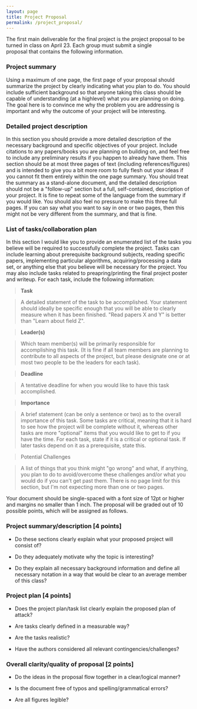 ```yaml
---  
layout: page  
title: Project Proposal
permalink: /project_proposal/  
---  
```


The first main deliverable for the final project is the project proposal to be turned in class on April 23. Each group must submit a single  
proposal that contains the following information.  
  
### Project summary  
  
Using a maximum of one page, the first page of your proposal should summarize the project by clearly indicating what you plan to do. You should include sufficient background so that anyone taking this class should be capable of understanding (at a highlevel) what you are planning on doing. The goal here is to convince me why the problem you are addressing is important and why the outcome of your project will be interesting.  
  
### Detailed project description  
  
In this section you should provide a more detailed description of the necessary background and specific objectives of your project. Include citations to any papers/books you are planning on building on, and feel free to include any preliminary results if you happen to already have them. This section should be at most three pages of text (including references/figures) and is intended to give you a bit more room to fully flesh out your ideas if you cannot fit them entirely within the one page summary. You should treat the summary as a stand-alone document, and the detailed description should not be a "follow-up" section but a full, self-contained, description of your project. It is fine to repeat some of the language from the summary if you would like. You should also feel no pressure to make this three full pages. If you can say what you want to say in one or two pages, then this might not be very different from the summary, and that is fine.  
  
### List of tasks/collaboration plan  
  
In this section I would like you to provide an enumerated list of the tasks you believe will be required to successfully complete the project. Tasks can include learning about prerequisite background subjects, reading specific papers, implementing particular algorithms, acquiring/processing a data set, or anything else that you believe will be necessary for the project. You may also include tasks related to preapring/printing the final project poster and writeup. For each task, include the following information:  
  
> **Task**  
  
> A detailed statement of the task to be accomplished. Your statement should ideally be specific enough that you will be able to clearly measure when it has been finished. "Read papers X and Y" is better than "Learn about field Z".  
  
>**Leader(s)**  
  
> Which team member(s) will be primarily responsible for accomplishing this task. (It is fine if all team members are planning to contribute to all aspects of the project, but please designate one or at most two people to be the leaders for each task).  
  
>**Deadline**  
  
> A tentative deadline for when you would like to have this task accomplished.  
  
>**Importance**  
  
> A brief statement (can be only a sentence or two) as to the overall importance of this task. Some tasks are critical, meaning that it is hard to see how the project will be complete without it, whereas other tasks are more "optional" items that you would like to get to if you have the time. For each task, state if it is a critical or optional task. If later tasks depend on it as a prerequisite, state this.  
  
>Potential Challenges  
  
> A list of things that you think might "go wrong" and what, if anything, you plan to do to avoid/overcome these challenges and/or what you would do if you can't get past them. There is no page limit for this section, but I'm not expecting more than one or two pages.  
  
Your document should be single-spaced with a font size of 12pt or higher and margins no smaller than 1 inch. The proposal will be graded out of 10 possible points, which will be assigned as follows.  
  
### Project summary/description \[4 points\]  
  
- Do these sections clearly explain what your proposed project will consist of?  
  
- Do they adequately motivate why the topic is interesting?  
  
- Do they explain all necessary background information and define all necessary notation in a way that would be clear to an average member of this class?  
  
### Project plan \[4 points\]  
  
- Does the project plan/task list clearly explain the proposed plan of attack?  
  
- Are tasks clearly defined in a measurable way?  
  
- Are the tasks realistic?  
  
- Have the authors considered all relevant contingencies/challenges?  
  
### Overall clarity/quality of proposal \[2 points\]  
  
- Do the ideas in the proposal flow together in a clear/logical manner?  
  
- Is the document free of typos and spelling/grammatical errors?  
  
- Are all figures legible?  
